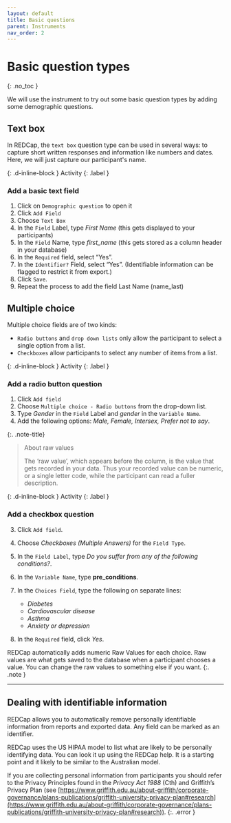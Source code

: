```yaml
---
layout: default
title: Basic questions
parent: Instruments
nav_order: 2
---
```


# Basic question types
{: .no_toc }

We will use the instrument to try out some basic question types by adding some demographic questions.

## Text box

In REDCap, the `text box` question type can be used in several ways: to capture short written responses and information like numbers and dates. Here, we will just capture our participant's name.

{: .d-inline-block } 
Activity 
{: .label } 
### Add a basic text field

1. Click on `Demographic question` to open it
2. Click `Add Field`
3. Choose `Text Box`
4. In the `Field` Label, type *First Name* (this gets displayed to your participants)
5. In the `Field` Name, type *first_name* (this gets stored as a column header in your database)
6. In the `Required` field, select “Yes”.
7. In the `Identifier?` Field, select “Yes”. (Identifiable information can be flagged to restrict it from export.)
8. Click `Save`.
9. Repeat the process to add the field Last Name (name_last)

## Multiple choice

Multiple choice fields are of two kinds:

- `Radio buttons` and `drop down lists` only allow the participant to select a single option from a list. 
- `Checkboxes` allow participants to select any number of items from a list.

{: .d-inline-block } 
Activity 
{: .label } 
### Add a radio button question

1. Click `Add field`
2. Choose `Multiple choice - Radio buttons` from the drop-down list.
3. Type *Gender* in the `Field` Label and *gender* in the `Variable Name`.
4. Add the following options: *Male, Female, Intersex, Prefer not to say*.

{:. .note-title}
> About raw values
>
> The ‘raw value’, which appears before the column, is the value that gets recorded in your data. Thus your recorded value can be numeric, or a single letter code, while the participant can read a fuller description.

{: .d-inline-block } 
Activity 
{: .label } 
### Add a checkbox question

3. Click `Add field`.
4. Choose *Checkboxes (Multiple Answers)* for the `Field Type`.
5. In the `Field Label`, type *Do you suffer from any of the following conditions?*.
6. In the `Variable Name`, type **pre_conditions**.
7. In the `Choices Field`, type the following on separate lines:

    - *Diabetes*
    - *Cardiovascular disease*
    - *Asthma*
    - *Anxiety or depression*

8. In the `Required` field, click *Yes*.

REDCap automatically adds numeric Raw Values for each choice. Raw values are what gets saved to the database when a participant chooses a value. You can change the raw values to something else if you want.
{:. .note }

___

## Dealing with identifiable information

REDCap allows you to automatically remove personally identifiable information from reports and exported data. Any field can be marked as an identifier.

REDCap uses the US HIPAA model to list what are likely to be personally identifying data. You can look it up using the REDCap help. It is a starting point and it likely to be similar to the Australian model.

If you are collecting personal information from participants you should refer to the Privacy Principles found in the *Privacy Act 1988* (Cth) and Griffith’s Privacy Plan (see [https://www.griffith.edu.au/about-griffith/corporate-governance/plans-publications/griffith-university-privacy-plan#research](https://www.griffith.edu.au/about-griffith/corporate-governance/plans-publications/griffith-university-privacy-plan#research)).
{:. .error }
